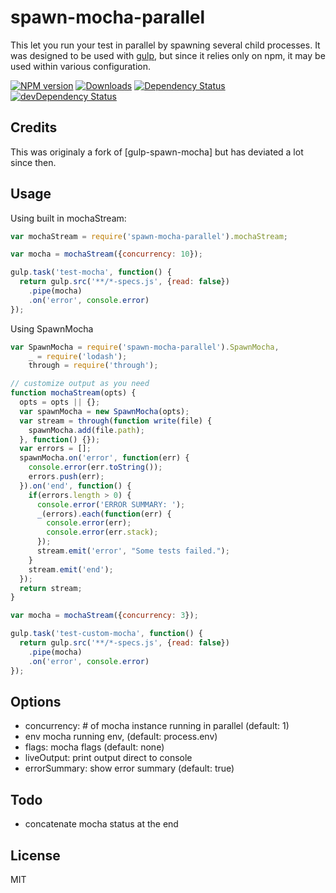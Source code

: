 # spawn-mocha-parallel

This let you run your test in parallel by spawning several child processes.
It was designed to be used with [gulp][gulp], but since it relies only
on npm, it may be used within various configuration.

[![NPM version](http://img.shields.io/npm/v/spawn-mocha-parallel.svg)](https://npmjs.org/package/spawn-mocha-parallel) 
[![Downloads](http://img.shields.io/npm/dm/spawn-mocha-parallel.svg)](https://npmjs.org/package/spawn-mocha-parallel)
[![Dependency Status](https://david-dm.org/sebv/spawn-mocha-parallel.svg)](https://david-dm.org/sebv/spawn-mocha-parallel)
[![devDependency Status](https://david-dm.org/sebv/spawn-mocha-parallel/dev-status.svg)](https://david-dm.org/sebv/spawn-mocha-parallel#info=devDependencies)

## Credits

This was originaly a fork of [gulp-spawn-mocha] but has deviated a lot since
then.

## Usage

Using built in mochaStream:

```js
var mochaStream = require('spawn-mocha-parallel').mochaStream;

var mocha = mochaStream({concurrency: 10});

gulp.task('test-mocha', function() {
  return gulp.src('**/*-specs.js', {read: false}) 
    .pipe(mocha)
    .on('error', console.error)
});

```

Using SpawnMocha

```js
var SpawnMocha = require('spawn-mocha-parallel').SpawnMocha,
    _ = require('lodash');
    through = require('through');

// customize output as you need
function mochaStream(opts) {
  opts = opts || {};
  var spawnMocha = new SpawnMocha(opts);
  var stream = through(function write(file) {
    spawnMocha.add(file.path);
  }, function() {});
  var errors = [];
  spawnMocha.on('error', function(err) {
    console.error(err.toString());
    errors.push(err);
  }).on('end', function() {
    if(errors.length > 0) {
      console.error('ERROR SUMMARY: ');
      _(errors).each(function(err) {
        console.error(err);
        console.error(err.stack);
      });
      stream.emit('error', "Some tests failed.");
    }
    stream.emit('end');
  });
  return stream;
}

var mocha = mochaStream({concurrency: 3});

gulp.task('test-custom-mocha', function() {
  return gulp.src('**/*-specs.js', {read: false}) 
    .pipe(mocha)
    .on('error', console.error)
});

```

## Options

- concurrency: # of mocha instance running in parallel (default: 1)
- env mocha running env, (default: process.env)
- flags: mocha flags (default: none)
- liveOutput: print output direct to console
- errorSummary: show error summary (default: true)
## Todo

- concatenate mocha status at the end

## License

MIT

  [gulp]: http://gulpjs.com/ "gulp.js"
  [mocha]: http://visionmedia.github.io/mocha/ "Mocha"